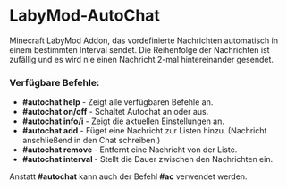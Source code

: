 # LabyMod-AutoChat
Minecraft LabyMod Addon, das vordefinierte Nachrichten automatisch in einem bestimmten Interval sendet. Die Reihenfolge der Nachrichten ist zufällig und es wird nie einen Nachricht 2-mal hintereinander gesendet.

### Verfügbare Befehle:
- **\#autochat help** - Zeigt alle verfügbaren Befehle an.
- **\#autochat on/off** - Schaltet Autochat an oder aus.
- **\#autochat info/i** - Zeigt die aktuellen Einstellungen an.
- **\#autochat add** - Füget eine Nachricht zur Listen hinzu. (Nachricht anschließend in den Chat schreiben.)
- **\#autochat remove <Nummer>** - Entfernt eine Nachricht von der Liste.
- **\#autochat interval <Zeit in Sekunden>** - Stellt die Dauer zwischen den Nachrichten ein.

Anstatt **#autochat** kann auch der Befehl **#ac** verwendet werden.
